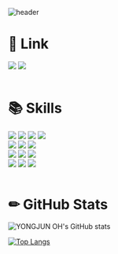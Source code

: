 <div align=left> 

  ![header](https://capsule-render.vercel.app/api?type=Waving&height=180&width=500&text=Welcome%20to%20YONGJUN%20OH's%20GitHub&fontSize=40&fontColor=FFFFFF&fontAlignY=30&color=#8A2BE2)

  <div><h1>🔗 Link </h1></div>
  <a href="https://instagram.com/55._.yong"><img src="https://img.shields.io/badge/instagram-E4405F?style=for-the-badge&logo=instagram&logoColor=white"></a>
  <a href="https://velog.io/@55_coding"><img src="https://img.shields.io/badge/velog-20C997?style=for-the-badge&logo=velog&logoColor=white"></a>
  <br><br>
  
  <div><h1>📚 Skills</h1></div>

  <img src="https://img.shields.io/badge/c-A8B9CC?style=for-the-badge&logo=C&logoColor=white">
  <img src="https://img.shields.io/badge/c_sharp-239120?style=for-the-badge&logo=csharp&logoColor=white">
  <img src="https://img.shields.io/badge/java-007396?style=for-the-badge&logo=java&logoColor=white"> 
  <img src="https://img.shields.io/badge/python-3776AB?style=for-the-badge&logo=python&logoColor=white"> 
  <br>

  <img src="https://img.shields.io/badge/html5-E34F26?style=for-the-badge&logo=html5&logoColor=white"> 
  <img src="https://img.shields.io/badge/css-1572B6?style=for-the-badge&logo=css3&logoColor=white"> 
  <img src="https://img.shields.io/badge/javascript-F7DF1E?style=for-the-badge&logo=javascript&logoColor=black"> 
  <br>

  <img src="https://img.shields.io/badge/Linux-FCC624?style=for-the-badge&logo=linux&logoColor=black">
  <img src="https://img.shields.io/badge/windows server-0078D4?style=for-the-badge&logo=windows&logoColor=white">
  <img src="https://img.shields.io/badge/cisco networking-1BA0D7?style=for-the-badge&logo=cisco&logoColor=white">
  <br>
  
  <img src="https://img.shields.io/badge/github-181717?style=for-the-badge&logo=github&logoColor=white">
  <img src="https://img.shields.io/badge/git-F05032?style=for-the-badge&logo=git&logoColor=white">
  <img src="https://img.shields.io/badge/Oracle-F80000?style=for-the-badge&logo=Oracle&logoColor=white">
  <br><br>

  <div><h1>✏ GitHub Stats</h1></div>

  ![YONGJUN OH's GitHub stats](https://github-readme-stats.vercel.app/api?username=55yong&show_icons=true&theme=transparent)
  
  [![Top Langs](https://github-readme-stats.vercel.app/api/top-langs/?username=55yong)](https://github.com/anuraghazra/github-readme-stats)
</div>
